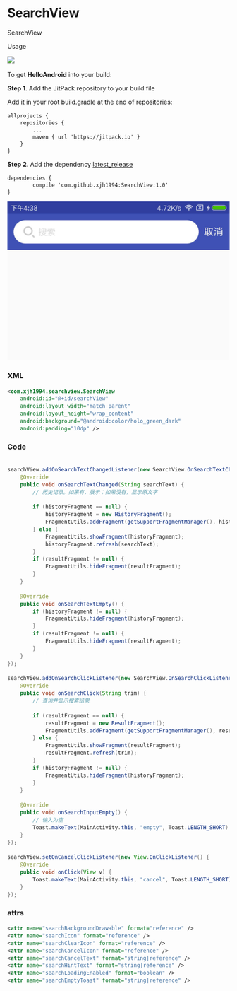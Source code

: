 # SearchView
SearchView

Usage

[![](https://jitpack.io/v/xjh1994/SearchView.svg)](https://jitpack.io/#xjh1994/SearchView)

To get **HelloAndroid** into your build:

**Step 1**. Add the JitPack repository to your build file

Add it in your root build.gradle at the end of repositories:

	allprojects {
		repositories {
			...
			maven { url 'https://jitpack.io' }
		}
	}
**Step 2**. Add the dependency  [latest_release](https://github.com/xjh1994/SearchView/releases)

	dependencies {
	        compile 'com.github.xjh1994:SearchView:1.0'
	}


![截图](images/screenshots.jpg)

### XML

``` xml
<com.xjh1994.searchview.SearchView
    android:id="@+id/searchView"
    android:layout_width="match_parent"
    android:layout_height="wrap_content"
    android:background="@android:color/holo_green_dark"
    android:padding="10dp" />
```

### Code

``` java

searchView.addOnSearchTextChangedListener(new SearchView.OnSearchTextChangedListener() {
    @Override
    public void onSearchTextChanged(String searchText) {
        // 历史记录。如果有，展示；如果没有，显示原文字

        if (historyFragment == null) {
            historyFragment = new HistoryFragment();
            FragmentUtils.addFragment(getSupportFragmentManager(), historyFragment, R.id.flContent);
        } else {
            FragmentUtils.showFragment(historyFragment);
            historyFragment.refresh(searchText);
        }
        if (resultFragment != null) {
            FragmentUtils.hideFragment(resultFragment);
        }
    }

    @Override
    public void onSearchTextEmpty() {
        if (historyFragment != null) {
            FragmentUtils.hideFragment(historyFragment);
        }
        if (resultFragment != null) {
            FragmentUtils.hideFragment(resultFragment);
        }
    }
});

searchView.addOnSearchClickListener(new SearchView.OnSearchClickListener() {
    @Override
    public void onSearchClick(String trim) {
        // 查询并显示搜索结果

        if (resultFragment == null) {
            resultFragment = new ResultFragment();
            FragmentUtils.addFragment(getSupportFragmentManager(), resultFragment, R.id.flContent);
        } else {
            FragmentUtils.showFragment(resultFragment);
            resultFragment.refresh(trim);
        }
        if (historyFragment != null) {
            FragmentUtils.hideFragment(historyFragment);
        }
    }

    @Override
    public void onSearchInputEmpty() {
        // 输入为空
        Toast.makeText(MainActivity.this, "empty", Toast.LENGTH_SHORT).show();
    }
});

searchView.setOnCancelClickListener(new View.OnClickListener() {
    @Override
    public void onClick(View v) {
        Toast.makeText(MainActivity.this, "cancel", Toast.LENGTH_SHORT).show();
    }
});
```

### attrs

``` xml
<attr name="searchBackgroundDrawable" format="reference" />
<attr name="searchIcon" format="reference" />
<attr name="searchClearIcon" format="reference" />
<attr name="searchCancelIcon" format="reference" />
<attr name="searchCancelText" format="string|reference" />
<attr name="searchHintText" format="string|reference" />
<attr name="searchLoadingEnabled" format="boolean" />
<attr name="searchEmptyToast" format="string|reference" />
```